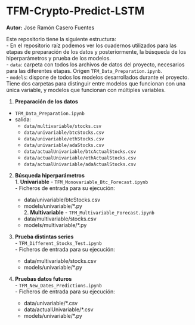 # TFM-Crypto-Predict-LSTM
**Autor:** Jose Ramón Casero Fuentes

Este repositorio tiene la siguiente estructura:
    <br />
    - En el repositorio raíz podemos ver los cuadernos utilizados para las etapas
    de preparación de los datos y posteriormente, la búsqueda de los hiperparámetros
    y prueba de los modelos.<br />
    - `data`: carpeta con todos los archivos de datos del proyecto, necesarios
    para las diferentes etapas. Origen `TFM_Data_Preparation.ipynb`.<br />
    - `models`: dispone de todos los modelos desarrollados durante el proyecto.
    Tiene dos carpetas para distinguir entre modelos que funcionan con una
    única variable, y modelos que funcionan con múltiples variables.<br />

  1. **Preparación de los datos**
  - `TFM_Data_Preparation.ipynb`
  - salida:
    - `data/multivariable/stocks.csv`
    - `data/univariable/btcStocks.csv`
    - `data/univariable/ethStocks.csv`
    - `data/univariable/adaStocks.csv`
    - `data/actualUnivariable/btcActualStocks.csv`
    - `data/actualUnivariable/ethActualStocks.csv`
    - `data/actualUnivariable/adaActualStocks.csv`
    
    
  2. **Búsqueda hiperparámetros**<br />
    1. **Univariable**
    - `TFM_Monovariable_Btc_Forecast.ipynb`<br />
    - Ficheros de entrada para su ejecución:
        - data/univariable/btcStocks.csv
        - models/univariable/*.py<br />
    2. **Multivariable**
    - `TFM_Multivariable_Forecast.ipynb`<br />
        - data/multivariable/stocks.csv
        - models/multivariable/*.py

  3. **Prueba distintas series**<br />
    - `TFM_Different_Stocks_Test.ipynb`<br />
    - Ficheros de entrada para su ejecución:
        - data/multivariable/stocks.csv
        - models/univariable/*.py

  4. **Pruebas datos futuros**<br />
    - `TFM_New_Dates_Predictions.ipynb`<br />
    - Ficheros de entrada para su ejecución:
        - data/univariable/*.csv
        - data/actualUnivariable/*.csv
        - models/univariable/*.py